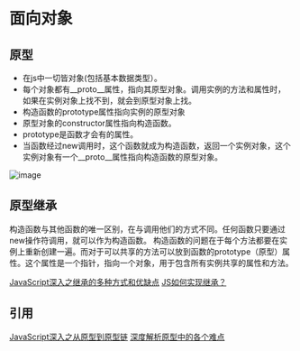 # 面向对象

## 原型
- 在js中一切皆对象(包括基本数据类型）。
- 每个对象都有__proto__属性，指向其原型对象。调用实例的方法和属性时，如果在实例对象上找不到，就会到原型对象上找。
- 构造函数的prototype属性指向实例的原型对象
- 原型对象的constructor属性指向构造函数。
- prototype是函数才会有的属性。
- 当函数经过new调用时，这个函数就成为构造函数，返回一个实例对象，这个实例对象有一个__proto__属性指向构造函数的原型对象。

![image](https://github.com/mqyqingfeng/Blog/raw/master/Images/prototype5.png)




## 原型继承
构造函数与其他函数的唯一区别，在与调用他们的方式不同。任何函数只要通过new操作符调用，就可以作为构造函数。
构造函数的问题在于每个方法都要在实例上重新创建一遍。而对于可以共享的方法可以放到函数的prototype（原型）属性。这个属性是一个指针，指向一个对象，用于包含所有实例共享的属性和方法。


[JavaScript深入之继承的多种方式和优缺点](
https://github.com/mqyqingfeng/Blog/issues/16
)
[ JS如何实现继承？](http://47.98.159.95/my_blog/js-base/006.html)
## 引用
[JavaScript深入之从原型到原型链](
https://github.com/mqyqingfeng/Blog/issues/2)
[深度解析原型中的各个难点](https://github.com/KieSun/Dream/issues/2)
